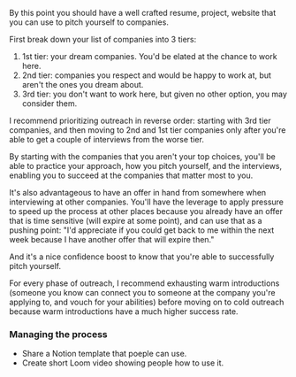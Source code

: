 By this point you should have a well crafted resume, project, website that you can use to pitch yourself to companies.

First break down your list of companies into 3 tiers:
1. 1st tier: your dream companies. You'd be elated at the chance to work here.
2. 2nd tier: companies you respect and would be happy to work at, but aren't the ones you dream about.
3. 3rd tier: you don't want to work here, but given no other option, you may consider them.

I recommend prioritizing outreach in reverse order: starting with 3rd tier companies, and then moving to 2nd and 1st tier companies only after you're able to get a couple of interviews from the worse tier.

By starting with the companies that you aren't your top choices, you'll be able to practice your approach, how you pitch yourself, and the interviews, enabling you to succeed at the companies that matter most to you.

It's also advantageous to have an offer in hand from somewhere when interviewing at other companies. You'll have the leverage to apply pressure to speed up the process at other places because you already have an offer that is time sensitive (will expire at some point), and can use that as a pushing point: "I'd appreciate if you could get back to me within the next week because I have another offer that will expire then."

And it's a nice confidence boost to know that you're able to successfully pitch yourself.

For every phase of outreach, I recommend exhausting warm introductions (someone you know can connect you to someone at the company you're applying to, and vouch for your abilities) before moving on to cold outreach because warm introductions have a much higher success rate.

### Managing the process
- Share a Notion template that poeple can use.
- Create short Loom video showing people how to use it.